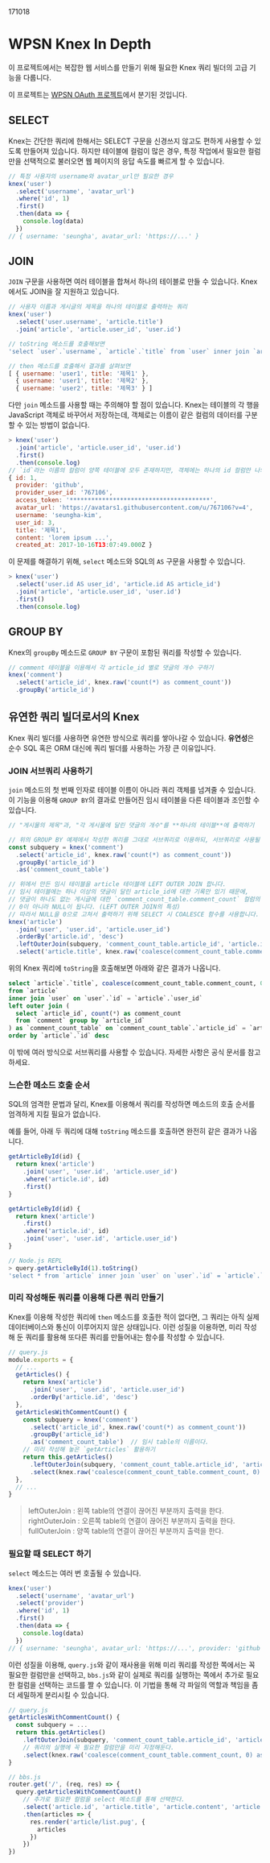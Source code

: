 171018

# WPSN Knex In Depth

이 프로젝트에서는 복잡한 웹 서비스를 만들기 위해 필요한 Knex 쿼리 빌더의 고급 기능을 다룹니다.

이 프로젝트는 [WPSN OAuth 프로젝트](https://github.com/wpsn/wpsn-oauth)에서 분기된 것입니다.

## SELECT

Knex는 간단한 쿼리에 한해서는 SELECT 구문을 신경쓰지 않고도 편하게 사용할 수 있도록 만들어져 있습니다. 하지만 테이블에 컬럼이 많은 경우, 특정 작업에서 필요한 컬럼만을 선택적으로 불러오면 웹 페이지의 응답 속도를 빠르게 할 수 있습니다.

```js
// 특정 사용자의 username와 avatar_url만 필요한 경우
knex('user')
  .select('username', 'avatar_url')
  .where('id', 1)
  .first()
  .then(data => {
    console.log(data)
  })
// { username: 'seungha', avatar_url: 'https://...' }
```

## JOIN

`JOIN` 구문을 사용하면 여러 테이블을 합쳐서 하나의 테이블로 만들 수 있습니다. Knex에서도 JOIN을 잘 지원하고 있습니다.

```js
// 사용자 이름과 게시글의 제목을 하나의 테이블로 출력하는 쿼리
knex('user')
  .select('user.username', 'article.title')
  .join('article', 'article.user_id', 'user.id')

// toString 메소드를 호출해보면
'select `user`.`username`, `article`.`title` from `user` inner join `article` on `article`.`user_id` = `user`.`id`'

// then 메소드를 호출해서 결과를 살펴보면
[ { username: 'user1', title: '제목1' },
  { username: 'user1', title: '제목2' },
  { username: 'user2', title: '제목3' } ]
```

다만 `join` 메소드를 사용할 때는 주의해야 할 점이 있습니다. Knex는 테이블의 각 행을 JavaScript 객체로 바꾸어서 저장하는데, 객체로는 이름이 같은 컬럼의 데이터를 구분할 수 있는 방법이 없습니다.

```js
> knex('user')
  .join('article', 'article.user_id', 'user.id')
  .first()
  .then(console.log)
// `id`라는 이름의 컬럼이 양쪽 테이블에 모두 존재하지만, 객체에는 하나의 id 컬럼만 나와있음
{ id: 1,
  provider: 'github',
  provider_user_id: '767106',
  access_token: '***************************************',
  avatar_url: 'https://avatars1.githubusercontent.com/u/767106?v=4',
  username: 'seungha-kim',
  user_id: 3,
  title: '제목1',
  content: 'lorem ipsum ...',
  created_at: 2017-10-16T13:07:49.000Z }
```

이 문제를 해결하기 위해, `select` 메소드와 SQL의 `AS` 구문을 사용할 수 있습니다.

```js
> knex('user')
  .select('user.id AS user_id', 'article.id AS article_id')
  .join('article', 'article.user_id', 'user.id')
  .first()
  .then(console.log)
```

## GROUP BY

Knex의 `groupBy` 메소드로 `GROUP BY` 구문이 포함된 쿼리를 작성할 수 있습니다.

```js
// comment 테이블을 이용해서 각 article_id 별로 댓글의 개수 구하기
knex('comment')
  .select('article_id', knex.raw('count(*) as comment_count'))
  .groupBy('article_id')
```

## 유연한 쿼리 빌더로서의 Knex

Knex 쿼리 빌더를 사용하면 유연한 방식으로 쿼리를 쌓아나갈 수 있습니다. **유연성**은 순수 SQL 혹은 ORM 대신에 쿼리 빌더를 사용하는 가장 큰 이유입니다.

### JOIN 서브쿼리 사용하기

`join` 메소드의 첫 번째 인자로 테이블 이름이 아니라 쿼리 객체를 넘겨줄 수 있습니다. 이 기능을 이용해 `GROUP BY`의 결과로 만들어진 임시 테이블을 다른 테이블과 조인할 수 있습니다.

```js
// "게시물의 제목"과, "각 게시물에 달린 댓글의 개수"를 **하나의 테이블**에 출력하기

// 위의 GROUP BY 예제에서 작성한 쿼리를 그대로 서브쿼리로 이용하되, 서브쿼리로 사용될 테이블의 이름을 `as` 메소드를 이용해 지정합니다.
const subquery = knex('comment')
  .select('article_id', knex.raw('count(*) as comment_count'))
  .groupBy('article_id')
  .as('comment_count_table')

// 위에서 만든 임시 테이블을 article 테이블에 LEFT OUTER JOIN 합니다.
// 임시 테이블에는 하나 이상의 댓글이 달린 article_id에 대한 기록만 있기 때문에,
// 댓글이 하나도 없는 게시글에 대한 `comment_count_table.comment_count` 컬럼의 값은
// 0이 아니라 NULL이 됩니다. (LEFT OUTER JOIN의 특성)
// 따라서 NULL을 0으로 고쳐서 출력하기 위해 SELECT 시 COALESCE 함수를 사용합니다.
knex('article')
  .join('user', 'user.id', 'article.user_id')
  .orderBy('article.id', 'desc')
  .leftOuterJoin(subquery, 'comment_count_table.article_id', 'article.id')
  .select('article.title', knex.raw('coalesce(comment_count_table.comment_count, 0) as comment_count'))
```

위의 Knex 쿼리에 `toString`을 호출해보면 아래와 같은 결과가 나옵니다.

```sql
select `article`.`title`, coalesce(comment_count_table.comment_count, 0) as comment_count
from `article`
inner join `user` on `user`.`id` = `article`.`user_id`
left outer join (
  select `article_id`, count(*) as comment_count
  from `comment` group by `article_id`
) as `comment_count_table` on `comment_count_table`.`article_id` = `article`.`id`
order by `article`.`id` desc
```

이 밖에 여러 방식으로 서브쿼리를 사용할 수 있습니다. 자세한 사항은 공식 문서를 참고하세요.

### 느슨한 메소드 호출 순서

SQL의 엄격한 문법과 달리, Knex를 이용해서 쿼리를 작성하면 메소드의 호출 순서를 엄격하게 지킬 필요가 없습니다.

예를 들어, 아래 두 쿼리에 대해 `toString` 메소드를 호출하면 완전히 같은 결과가 나옵니다.

```js
getArticleById(id) {
  return knex('article')
    .join('user', 'user.id', 'article.user_id')
    .where('article.id', id)
    .first()
}
```

```js
getArticleById(id) {
  return knex('article')
    .first()
    .where('article.id', id)
    .join('user', 'user.id', 'article.user_id')
}
```

```js
// Node.js REPL
> query.getArticleById(1).toString()
'select * from `article` inner join `user` on `user`.`id` = `article`.`user_id` where `article`.`id` = 1 limit 1'
```

### 미리 작성해둔 쿼리를 이용해 다른 쿼리 만들기

Knex를 이용해 작성한 쿼리에 `then` 메소드를 호출한 적이 없다면, 그 쿼리는 아직 실제 데이터베이스와 통신이 이루어지지 않은 상태입니다. 이런 성질을 이용하면, 미리 작성해 둔 쿼리를 활용해 또다른 쿼리를 만들어내는 함수를 작성할 수 있습니다.

```js
// query.js
module.exports = {
  // ...
  getArticles() {
    return knex('article')
      .join('user', 'user.id', 'article.user_id')
      .orderBy('article.id', 'desc')
  },
  getArticlesWithCommentCount() {
    const subquery = knex('comment')
      .select('article_id', knex.raw('count(*) as comment_count'))
      .groupBy('article_id')
      .as('comment_count_table')  // 임시 table의 이름이다.
    // 미리 작성해 놓은 `getArticles` 활용하기
    return this.getArticles()
      .leftOuterJoin(subquery, 'comment_count_table.article_id', 'article.id')
      .select(knex.raw('coalesce(comment_count_table.comment_count, 0) as comment_count'))
  },
  // ...
}
```

> leftOuterJoin : 왼쪽 table의 연결이 끊어진 부분까지 출력을 한다.
rightOuterJoin : 오른쪽 table의 연결이 끊어진 부분까지 출력을 한다.
fullOuterJoin : 양쪽 table의 연결이 끊어진 부분까지 출력을 한다.  


### 필요할 때 SELECT 하기

`select` 메소드는 여러 번 호출될 수 있습니다.

```js
knex('user')
  .select('username', 'avatar_url')
  .select('provider')
  .where('id', 1)
  .first()
  .then(data => {
    console.log(data)
  })
// { username: 'seungha', avatar_url: 'https://...', provider: 'github' }
```

이런 성질을 이용해, `query.js`와 같이 재사용을 위해 미리 쿼리를 작성한 쪽에서는 꼭 필요한 컬럼만을 선택하고, `bbs.js`와 같이 실제로 쿼리를 실행하는 쪽에서 추가로 필요한 컬럼을 선택하는 코드를 짤 수 있습니다. 이 기법을 통해 각 파일의 역할과 책임을 좀 더 세밀하게 분리시킬 수 있습니다.

```js
// query.js
getArticlesWithCommentCount() {
  const subquery = ...
  return this.getArticles()
    .leftOuterJoin(subquery, 'comment_count_table.article_id', 'article.id')
    // 쿼리의 실행에 꼭 필요한 컬럼만을 미리 지정해둔다.
    .select(knex.raw('coalesce(comment_count_table.comment_count, 0) as comment_count'))
}
```

```js
// bbs.js
router.get('/', (req, res) => {
  query.getArticlesWithCommentCount()
    // 추가로 필요한 컬럼을 select 메소드를 통해 선택한다.
    .select('article.id', 'article.title', 'article.content', 'article.created_at', 'user.username')
    .then(articles => {
      res.render('article/list.pug', {
        articles
      })
    })
})
```
